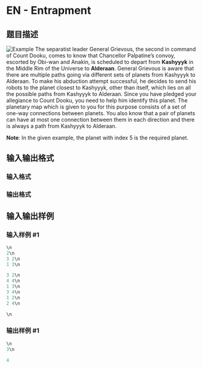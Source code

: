 # EN - Entrapment

## 题目描述

 ![Example](https://cdn.luogu.com.cn/upload/vjudge_pic/SP964/274688e224c10fff7d6178c2cb3ecd6ca08f7845.png) The separatist leader General Grievous, the second in command of Count Dooku, comes to know that Chancellor Palpatine’s convoy, escorted by Obi-wan and Anakin, is scheduled to depart from **Kashyyyk** in the Middle Rim of the Universe to **Alderaan**. General Grievous is aware that there are multiple paths going via different sets of planets from Kashyyyk to Alderaan. To make his abduction attempt successful, he decides to send his robots to the planet closest to Kashyyyk, other than itself, which lies on all the possible paths from Kashyyyk to Alderaan. Since you have pledged your allegiance to Count Dooku, you need to help him identify this planet. The planetary map which is given to you for this purpose consists of a set of one-way connections between planets. You also know that a pair of planets can have at most one connection between them in each direction and there is always a path from Kashyyyk to Alderaan.

**Note**: In the given example, the planet with index 5 is the required planet.

## 输入输出格式

### 输入格式

### 输出格式

## 输入输出样例

### 输入样例 #1

```cpp
\n
2\n
3 2\n
1 3\n

3 2\n
4 4\n
1 3\n
3 4\n
1 2\n
2 4\n

\n
```


### 输出样例 #1

```cpp
\n
3\n

4
```


